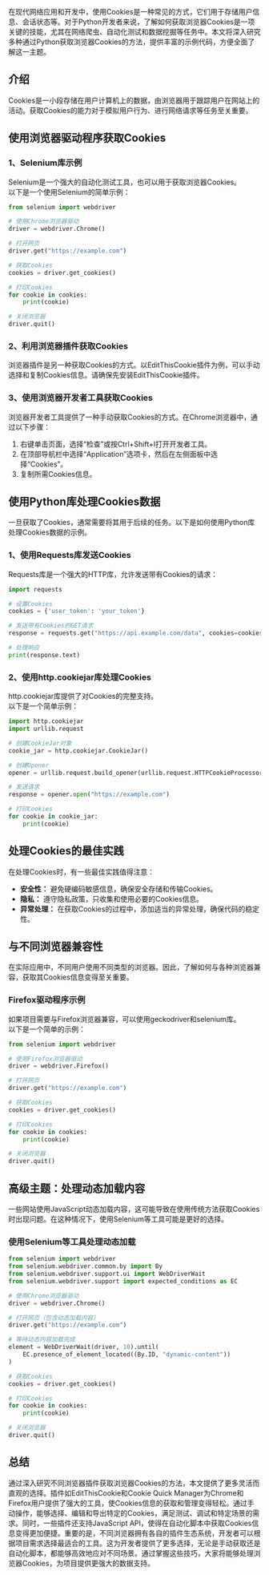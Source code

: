 在现代网络应用和开发中，使用Cookies是一种常见的方式，它们用于存储用户信息、会话状态等。对于Python开发者来说，了解如何获取浏览器Cookies是一项关键的技能，尤其在网络爬虫、自动化测试和数据挖掘等任务中。本文将深入研究多种通过Python获取浏览器Cookies的方法，提供丰富的示例代码，方便全面了解这一主题。
<a name="cII4Q"></a>
## 介绍
Cookies是一小段存储在用户计算机上的数据，由浏览器用于跟踪用户在网站上的活动。获取Cookies的能力对于模拟用户行为、进行网络请求等任务至关重要。
<a name="gMRZG"></a>
## 使用浏览器驱动程序获取Cookies
<a name="GFKaA"></a>
### 1、Selenium库示例
Selenium是一个强大的自动化测试工具，也可以用于获取浏览器Cookies。<br />以下是一个使用Selenium的简单示例：
```python
from selenium import webdriver

# 使用Chrome浏览器驱动
driver = webdriver.Chrome()

# 打开网页
driver.get("https://example.com")

# 获取Cookies
cookies = driver.get_cookies()

# 打印Cookies
for cookie in cookies:
    print(cookie)

# 关闭浏览器
driver.quit()
```
<a name="U2OS3"></a>
### 2、利用浏览器插件获取Cookies
浏览器插件是另一种获取Cookies的方式。以EditThisCookie插件为例，可以手动选择和复制Cookies信息。请确保先安装EditThisCookie插件。
<a name="VHuNq"></a>
### 3、使用浏览器开发者工具获取Cookies
浏览器开发者工具提供了一种手动获取Cookies的方式。在Chrome浏览器中，通过以下步骤：

1. 右键单击页面，选择“检查”或按Ctrl+Shift+I打开开发者工具。
2. 在顶部导航栏中选择“Application”选项卡，然后在左侧面板中选择“Cookies”。
3. 复制所需Cookies信息。
<a name="YzKUg"></a>
## 使用Python库处理Cookies数据
一旦获取了Cookies，通常需要将其用于后续的任务。以下是如何使用Python库处理Cookies数据的示例。
<a name="Q6ZkY"></a>
### 1、使用Requests库发送Cookies
Requests库是一个强大的HTTP库，允许发送带有Cookies的请求：
```python
import requests

# 设置Cookies
cookies = {'user_token': 'your_token'}

# 发送带有Cookies的GET请求
response = requests.get("https://api.example.com/data", cookies=cookies)

# 处理响应
print(response.text)
```
<a name="KRkYv"></a>
### 2、使用http.cookiejar库处理Cookies
http.cookiejar库提供了对Cookies的完整支持。<br />以下是一个简单示例：
```python
import http.cookiejar
import urllib.request

# 创建CookieJar对象
cookie_jar = http.cookiejar.CookieJar()

# 创建Opener
opener = urllib.request.build_opener(urllib.request.HTTPCookieProcessor(cookie_jar))

# 发送请求
response = opener.open("https://example.com")

# 打印Cookies
for cookie in cookie_jar:
    print(cookie)
```
<a name="dBFlO"></a>
## 处理Cookies的最佳实践
在处理Cookies时，有一些最佳实践值得注意：

- **安全性：** 避免硬编码敏感信息，确保安全存储和传输Cookies。
- **隐私：** 遵守隐私政策，只收集和使用必要的Cookies信息。
- **异常处理：** 在获取Cookies的过程中，添加适当的异常处理，确保代码的稳定性。
<a name="SICD2"></a>
## 与不同浏览器兼容性
在实际应用中，不同用户使用不同类型的浏览器。因此，了解如何与各种浏览器兼容，获取其Cookies信息变得至关重要。
<a name="SLoWK"></a>
### Firefox驱动程序示例
如果项目需要与Firefox浏览器兼容，可以使用geckodriver和selenium库。<br />以下是一个简单的示例：
```python
from selenium import webdriver

# 使用Firefox浏览器驱动
driver = webdriver.Firefox()

# 打开网页
driver.get("https://example.com")

# 获取Cookies
cookies = driver.get_cookies()

# 打印Cookies
for cookie in cookies:
    print(cookie)

# 关闭浏览器
driver.quit()
```
<a name="aiFPB"></a>
## 高级主题：处理动态加载内容
一些网站使用JavaScript动态加载内容，这可能导致在使用传统方法获取Cookies时出现问题。在这种情况下，使用Selenium等工具可能是更好的选择。
<a name="YDm5S"></a>
### 使用Selenium等工具处理动态加载
```python
from selenium import webdriver
from selenium.webdriver.common.by import By
from selenium.webdriver.support.ui import WebDriverWait
from selenium.webdriver.support import expected_conditions as EC

# 使用Chrome浏览器驱动
driver = webdriver.Chrome()

# 打开网页（包含动态加载内容）
driver.get("https://example.com")

# 等待动态内容加载完成
element = WebDriverWait(driver, 10).until(
    EC.presence_of_element_located((By.ID, "dynamic-content"))
)

# 获取Cookies
cookies = driver.get_cookies()

# 打印Cookies
for cookie in cookies:
    print(cookie)

# 关闭浏览器
driver.quit()
```
<a name="Db8sw"></a>
## 总结
通过深入研究不同浏览器插件获取浏览器Cookies的方法，本文提供了更多灵活而直观的选择。插件如EditThisCookie和Cookie Quick Manager为Chrome和Firefox用户提供了强大的工具，使Cookies信息的获取和管理变得轻松。通过手动操作，能够选择、编辑和导出特定的Cookies，满足测试、调试和特定场景的需求。同时，一些插件还支持JavaScript API，使得在自动化脚本中获取Cookies信息变得更加便捷。重要的是，不同浏览器拥有各自的插件生态系统，开发者可以根据项目需求选择最适合的工具。这为开发者提供了更多选择，无论是手动获取还是自动化脚本，都能够高效地应对不同场景。通过掌握这些技巧，大家将能够处理浏览器Cookies，为项目提供更强大的数据支持。
